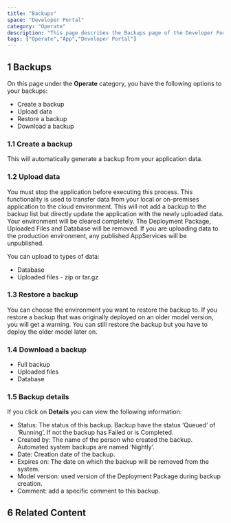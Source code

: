 ```yaml
---
title: "Backups"
space: "Developer Portal"
category: "Operate"
description: "This page describes the Backups page of the Developer Portal."
tags: ["Operate","App","Developer Portal"]
---
```


## 1 Backups 

On this page under the **Operate** category, you have the following options to your backups:

*   Create a backup
*   Upload data
*   Restore a backup
*   Download a backup

### 1.1 Create a backup

This will automatically generate a backup from your application data.

### 1.2 Upload data

You must stop the application before executing this process. This functionality is used to transfer data from your local or on-premises application to the cloud environment. This will not add a backup to the backup list but directly update the application with the newly uploaded data. Your environment will be cleared completely. The Deployment Package, Uploaded Files and Database will be removed. If you are uploading data to the production environment, any published AppServices will be unpublished.

You can upload to types of data:

*   Database
*   Uploaded files - zip or tar.gz

### 1.3 Restore a backup

You can choose the environment you want to restore the backup to.
If you restore a backup that was originally deployed on an older model version, you will get a warning. You can still restore the backup but you have to deploy the older model later on. 

### 1.4 Download a backup

*   Full backup
*   Uploaded files
*   Database

### 1.5 Backup details

If you click on **Details** you can view the following information:

*   Status: The status of this backup. Backup have the status ‘Queued’ of ‘Running’. If not the backup has Failed or is Completed.
*   Created by: The name of the person who created the backup. Automated system backups are named ‘Nightly’.
*   Date: Creation date of the backup.
*   Expires on: The date on which the backup will be removed from the system.
*   Model version: used version of the Deployment Package during backup creation.
*   Comment: add a specific comment to this backup.

## 6 Related Content